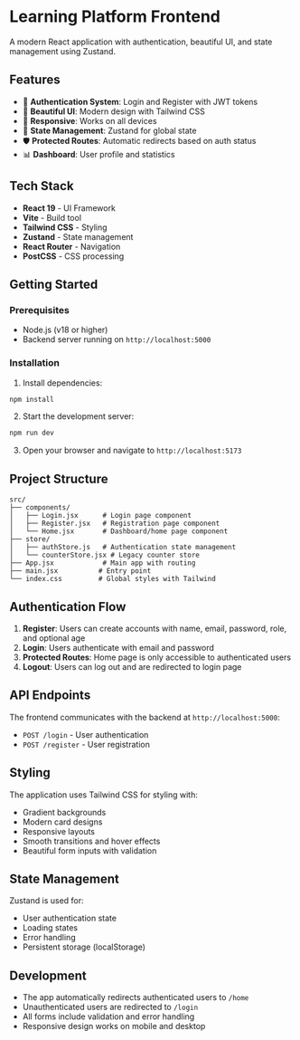 # Learning Platform Frontend

A modern React application with authentication, beautiful UI, and state management using Zustand.

## Features

- 🔐 **Authentication System**: Login and Register with JWT tokens
- 🎨 **Beautiful UI**: Modern design with Tailwind CSS
- 📱 **Responsive**: Works on all devices
- 🔄 **State Management**: Zustand for global state
- 🛡️ **Protected Routes**: Automatic redirects based on auth status
- 📊 **Dashboard**: User profile and statistics

## Tech Stack

- **React 19** - UI Framework
- **Vite** - Build tool
- **Tailwind CSS** - Styling
- **Zustand** - State management
- **React Router** - Navigation
- **PostCSS** - CSS processing

## Getting Started

### Prerequisites

- Node.js (v18 or higher)
- Backend server running on `http://localhost:5000`

### Installation

1. Install dependencies:
```bash
npm install
```

2. Start the development server:
```bash
npm run dev
```

3. Open your browser and navigate to `http://localhost:5173`

## Project Structure

```
src/
├── components/
│   ├── Login.jsx      # Login page component
│   ├── Register.jsx   # Registration page component
│   └── Home.jsx       # Dashboard/home page component
├── store/
│   ├── authStore.js   # Authentication state management
│   └── counterStore.jsx # Legacy counter store
├── App.jsx            # Main app with routing
├── main.jsx          # Entry point
└── index.css         # Global styles with Tailwind
```

## Authentication Flow

1. **Register**: Users can create accounts with name, email, password, role, and optional age
2. **Login**: Users authenticate with email and password
3. **Protected Routes**: Home page is only accessible to authenticated users
4. **Logout**: Users can log out and are redirected to login page

## API Endpoints

The frontend communicates with the backend at `http://localhost:5000`:

- `POST /login` - User authentication
- `POST /register` - User registration

## Styling

The application uses Tailwind CSS for styling with:
- Gradient backgrounds
- Modern card designs
- Responsive layouts
- Smooth transitions and hover effects
- Beautiful form inputs with validation

## State Management

Zustand is used for:
- User authentication state
- Loading states
- Error handling
- Persistent storage (localStorage)

## Development

- The app automatically redirects authenticated users to `/home`
- Unauthenticated users are redirected to `/login`
- All forms include validation and error handling
- Responsive design works on mobile and desktop
